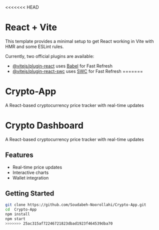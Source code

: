 <<<<<<< HEAD
# React + Vite

This template provides a minimal setup to get React working in Vite with HMR and some ESLint rules.

Currently, two official plugins are available:

- [@vitejs/plugin-react](https://github.com/vitejs/vite-plugin-react/blob/main/packages/plugin-react/README.md) uses [Babel](https://babeljs.io/) for Fast Refresh
- [@vitejs/plugin-react-swc](https://github.com/vitejs/vite-plugin-react-swc) uses [SWC](https://swc.rs/) for Fast Refresh
=======
# Crypto-App
A React-based cryptocurrency price tracker with real-time updates
# Crypto Dashboard

A React-based cryptocurrency price tracker with real-time updates

## Features
- Real-time price updates
- Interactive charts
- Wallet integration

## Getting Started
```bash
git clone https://github.com/Soudabeh-Noorollahi/Crypto-App.git
cd  Crypto-App
npm install
npm start
>>>>>>> 25ac315af72246721823dbad1923f464539dba70
